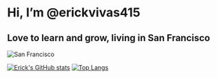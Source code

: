  # Hi, I’m @erickvivas415
 ## Love to learn and grow, living in San Francisco


![San Francisco](https://images.unsplash.com/photo-1521464302861-ce943915d1c3?ixlib=rb-4.0.3&ixid=MnwxMjA3fDB8MHxwaG90by1wYWdlfHx8fGVufDB8fHx8&auto=format&fit=crop&w=871&q=80)


<!-- - 📫 How to reach me ... -->

[![Erick's GitHub stats](https://github-readme-stats.vercel.app/api?username=erickvivas415)](https://github.com/erickvivas415/github-readme-stats)
[![Top Langs](https://github-readme-stats.vercel.app/api/top-langs/?username=erickvivas415&layout=compact)](https://github.com/erickvivas415/github-readme-stats)
<!---
erickvivas415/erickvivas415 is a ✨ special ✨ repository because its `README.md` (this file) appears on your GitHub profile.
You can click the Preview link to take a look at your changes.
--->
